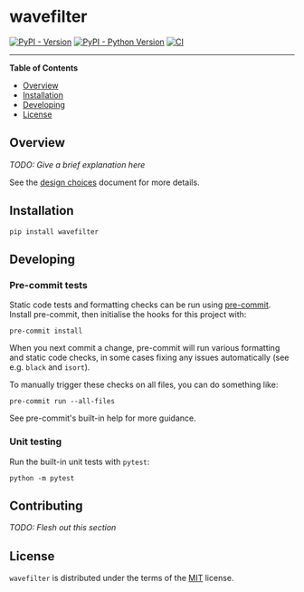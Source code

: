 # wavefilter

[![PyPI - Version](https://img.shields.io/pypi/v/wavefilter.svg)](https://pypi.org/project/wavefilter)
[![PyPI - Python Version](https://img.shields.io/pypi/pyversions/wavefilter.svg)](https://pypi.org/project/wavefilter)
[![CI](https://github.com/benkrikler/wavefilter/actions/workflows/ci.yml/badge.svg)](https://github.com/benkrikler/wavefilter/actions/workflows/ci.yml)

-----

**Table of Contents**

- [Overview](#overview)
- [Installation](#installation)
- [Developing](#developing)
- [License](#license)

## Overview
*TODO: Give a brief explanation here*

See the [design choices](docs/design.md) document for more details.

## Installation

```console
pip install wavefilter
```

## Developing

### Pre-commit tests
Static code tests and formatting checks can be run using [pre-commit](pre-commit.com). Install pre-commit, then initialise the hooks for this project with:
```
pre-commit install
```

When you next commit a change, pre-commit will run various formatting and static code checks, in some cases fixing any issues automatically (see e.g. `black` and `isort`).

To manually trigger these checks on all files, you can do something like:

```console
pre-commit run --all-files
```
See pre-commit's built-in help for more guidance.

### Unit testing
Run the built-in unit tests with `pytest`:

```
python -m pytest
```

## Contributing
*TODO: Flesh out this section*

## License

`wavefilter` is distributed under the terms of the [MIT](https://spdx.org/licenses/MIT.html) license.
